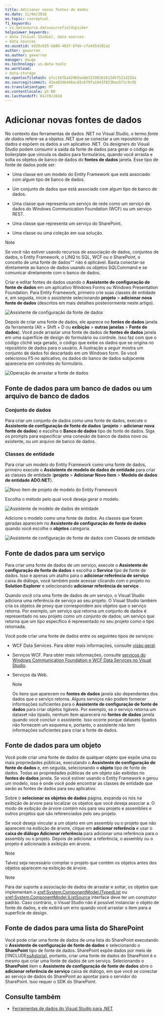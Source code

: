 ```yaml
---
title: Adicionar novas fontes de dados
ms.date: 11/04/2016
ms.topic: conceptual
f1_keywords:
- vs.datasource.datasourcefieldspicker
helpviewer_keywords:
- data [Visual Studio], data sources
- data sources
ms.assetid: ed28c625-bb89-4037-bfde-cfa435d182a2
author: gewarren
ms.author: gewarren
manager: douge
ms.technology: vs-data-tools
ms.workload:
- data-storage
ms.openlocfilehash: efcc167ba42469aa8e32198161612db7521d22ba
ms.sourcegitcommit: 42ea834b446ac65c679fa1043f853bea5f1c9c95
ms.translationtype: MT
ms.contentlocale: pt-BR
ms.lasthandoff: 04/19/2018
---
```

# <a name="add-new-data-sources"></a>Adicionar novas fontes de dados
No contexto das ferramentas de dados .NET no Visual Studio, o termo *fonte de dados* refere-se a objetos .NET que se conectar a um repositório de dados e expõem os dados a um aplicativo .NET. Os designers do Visual Studio podem consumir a saída da fonte de dados para gerar o código de boilerplate que vincula os dados para formulários, quando você arrasta e solta os objetos de banco de dados do **fontes de dados** janela. Esse tipo de fonte de dados pode ser:

-   Uma classe em um modelo do Entity Framework que está associado com algum tipo de banco de dados.

-   Um conjunto de dados que está associado com algum tipo de banco de dados.

-   Uma classe que representa um serviço de rede como um serviço de dados do Windows Communication Foundation (WCF) ou um serviço REST.

-   Uma classe que representa um serviço do SharePoint.

-   Uma classe ou uma coleção em sua solução.

> [!NOTE]
>  Se você não estiver usando recursos de associação de dados, conjuntos de dados, o Entity Framework, o LINQ to SQL, WCF ou o SharePoint, o conceito de uma fonte de dados"" não é aplicável. Basta conectar-se diretamente ao banco de dados usando os objetos SQLCommand e se comunicar diretamente com o banco de dados.

 Criar e editar fontes de dados usando o **Assistente de configuração de fonte de dados** em um aplicativo Windows Forms ou Windows Presentation Foundation. Para Entity Framework, primeiro crie suas classes de entidade e, em seguida, inicie o assistente selecionando **projeto** > **adicionar nova fonte de dados** (descritos em mais detalhes posteriormente neste artigo).

 ![Assistente de configuração da fonte de dados](../data-tools/media/data-source-configuration-wizard.png "Assistente de configuração da fonte de dados")

 Depois de criar uma fonte de dados, ele aparece no **fontes de dados** janela da ferramenta (Alt + Shift + D ou **exibição** > **outras janelas**  >  **Fonte de dados**). Você pode arrastar uma fonte de dados de **fontes de dados** janela em uma superfície de design do formulário ou controle. Isso faz com que o código clichê seja gerado, o código que exibe os dados que se origina no repositório de dados para o usuário. A ilustração a seguir mostra um conjunto de dados foi descartado em um Windows form. Se você selecionou F5 no aplicativo, os dados do banco de dados subjacente apareceria em controles do formulário.

 ![Operação de arrastar a fonte de dados](../data-tools/media/raddata-data-source-drag-operation.png "raddata fonte de dados de operação de arrastar")

## <a name="data-source-for-a-database-or-a-database-file"></a>Fonte de dados para um banco de dados ou um arquivo de banco de dados

### <a name="dataset"></a>Conjunto de dados
 Para criar um conjunto de dados como uma fonte de dados, execute o **Assistente de configuração de fonte de dados** (**projeto** > **adicionar nova fonte de dados**) e escolha o  **Banco de dados** tipo de fonte de dados. Siga os prompts para especificar uma conexão de banco de dados novo ou existente, ou um arquivo de banco de dados.

### <a name="entity-classes"></a>Classes de entidade
 Para criar um modelo do Entity Framework como uma fonte de dados, primeiro execute o **Assistente de modelo de dados de entidade** para criar as classes de entidade (**projeto** > **Adicionar Novo Item**  >  **Modelo de dados de entidade ADO.NET**).

 ![Novo item de projeto de modelo do Entity Framework](../data-tools/media/raddata-new-entity-framework-model-project-item.png "raddata item de projeto de modelo de nova Entity Framework")

 Escolha o método pelo qual você deseja gerar o modelo.

 ![Assistente de modelo de dados de entidade](../data-tools/media/raddata-entity-data-model-wizard.png "raddata Assistente de modelo de dados de entidade")

 Adicione o modelo como uma fonte de dados. As classes que foram geradas aparecem no **Assistente de configuração de fonte de dados** quando você escolhe o **objetos** categoria.

 ![Assistente de configuração de fonte de dados com Classes de entidade](../data-tools/media/raddata-data-source-configuration-wizard-with-entity-classes.png "raddata Assistente de configuração de fonte de dados com Classes de entidade")

## <a name="data-source-for-a-service"></a>Fonte de dados para um serviço
 Para criar uma fonte de dados de um serviço, execute o **Assistente de configuração de fonte de dados** e escolha o **Service** tipo de fonte de dados. Isso é apenas um atalho para o **adicionar referência de serviço** caixa de diálogo, você também pode acessar clicando com o projeto no **Solution Explorer** e selecionando **adicionar referência de serviço** .

 Quando você cria uma fonte de dados de um serviço, o Visual Studio adiciona uma referência de serviço ao seu projeto. O Visual Studio também cria os objetos de proxy que correspondem aos objetos que o serviço retorna. Por exemplo, um serviço que retorna um conjunto de dados é representado no seu projeto como um conjunto de dados; um serviço que retorna que um tipo específico é representado no seu projeto como o tipo retornada.

 Você pode criar uma fonte de dados entre os seguintes tipos de serviços:

-   WCF Data Services. Para obter mais informações, consulte [visão geral](/dotnet/framework/data/wcf/wcf-data-services-overview).

-   Serviços WCF. Para obter mais informações, consulte [serviços do Windows Communication Foundation e WCF Data Services no Visual Studio](../data-tools/windows-communication-foundation-services-and-wcf-data-services-in-visual-studio.md).

-   Serviços da Web.

    > [!NOTE]
    >  Os itens que aparecem no **fontes de dados** janela são dependentes dos dados que o serviço retorna. Alguns serviços não podem fornecer informações suficientes para o **Assistente de configuração de fonte de dados** para criar objetos ligáveis. Por exemplo, se o serviço retorna um dataset não tipado, nenhum item aparecerá no **fontes de dados** janela quando você concluir o assistente. Isso ocorre porque datasets tipados não fornecem um esquema e, portanto, o assistente não tem informações suficientes para criar a fonte de dados.

## <a name="data-source-for-an-object"></a>Fonte de dados para um objeto
 Você pode criar uma fonte de dados de qualquer objeto que expõe uma ou mais propriedades públicas, executando o **Assistente de configuração de fonte de dados** e, em seguida, selecionando o **objeto** tipo de fonte de dados. Todas as propriedades públicas de um objeto são exibidas no **fontes de dados** janela.   Se você estiver usando o Entity Framework e gerou um modelo, isso é onde você pode encontrar as classes de entidade que serão as fontes de dados para seu aplicativo.

 Sobre o **selecionar os objetos de dados** página, expanda os nós na exibição de árvore para localizar os objetos que você deseja associar a. O modo de exibição de árvore contém nós para seu projeto e assemblies e outros projetos que são referenciados pelo seu projeto.

 Se você deseja vincular a um objeto em um assembly ou o projeto que não aparecem na exibição de árvore, clique em **adicionar referência** e usar o **caixa de diálogo Adicionar referência** para adicionar uma referência para o assembly ou o projeto. Depois de adicionar a referência, o assembly ou o projeto é adicionado à exibição em árvore.

> [!NOTE]
>  Talvez seja necessário compilar o projeto que contém os objetos antes dos objetos aparecem na exibição de árvore.

> [!NOTE]
>  Para dar suporte a associação de dados de arrastar e soltar, os objetos que implementam o <xref:System.ComponentModel.ITypedList> ou <xref:System.ComponentModel.IListSource> interface deve ter um construtor padrão. Caso contrário, o Visual Studio não é possível instanciar o objeto de fonte de dados, e ele exibirá um erro quando você arrastar o item para a superfície de design.

## <a name="data-source-for-a-sharepoint-list"></a>Fonte de dados para uma lista do SharePoint
 Você pode criar uma fonte de dados de uma lista do SharePoint executando o **Assistente de configuração de fonte de dados** e selecionando o **SharePoint** tipo de fonte de dados. SharePoint expõe dados por meio de [!INCLUDE[ssAstoria](../data-tools/includes/ssastoria_md.md)], portanto, criar uma fonte de dados do SharePoint é o mesmo que criar uma fonte de dados de um serviço. Selecionando o **SharePoint** item o **Assistente de configuração de fonte de dados** abre o **adicionar referência de serviço** caixa de diálogo, em que você se conectar ao serviço de dados do SharePoint ao apontar para o servidor do SharePoint.  Isso requer o SDK do SharePoint.

## <a name="see-also"></a>Consulte também

- [Ferramentas de dados do Visual Studio para .NET](../data-tools/visual-studio-data-tools-for-dotnet.md)